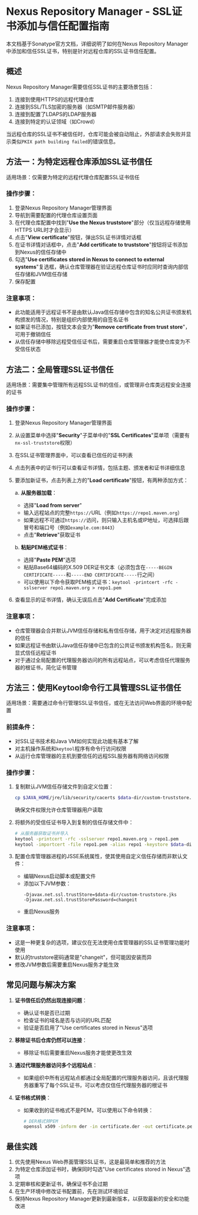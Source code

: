 # Nexus Repository Manager - SSL证书添加与信任配置指南

本文档基于Sonatype官方文档，详细说明了如何在Nexus Repository Manager中添加和信任SSL证书，特别是针对远程仓库的SSL证书信任配置。

## 概述

Nexus Repository Manager需要信任SSL证书的主要场景包括：

1. 连接到使用HTTPS的远程代理仓库
2. 连接到SSL/TLS加密的服务器（如SMTP邮件服务器）
3. 连接到配置了LDAPS的LDAP服务器
4. 连接到特定的认证领域（如Crowd）

当远程仓库的SSL证书不被信任时，仓库可能会被自动阻止，外部请求会失败并显示类似`PKIX path building failed`的错误信息。

## 方法一：为特定远程仓库添加SSL证书信任

适用场景：仅需要为特定的远程代理仓库配置SSL证书信任

### 操作步骤：

1. 登录Nexus Repository Manager管理界面
2. 导航到需要配置的代理仓库设置页面
3. 在代理仓库配置中找到"**Use the Nexus truststore**"部分（仅当远程存储使用HTTPS URL时才会显示）
4. 点击"**View certificate**"按钮，弹出SSL证书详情对话框
5. 在证书详情对话框中，点击"**Add certificate to truststore**"按钮将证书添加到Nexus的信任存储中
6. 勾选"**Use certificates stored in Nexus to connect to external systems**"复选框，确认仓库管理器在验证远程仓库证书时应同时查询内部信任存储和JVM信任存储
7. 保存配置

### 注意事项：

- 此功能适用于远程证书不是由默认Java信任存储中包含的知名公共证书颁发机构颁发的情况，特别是组织内部使用的自签名证书
- 如果证书已添加，按钮文本会变为"**Remove certificate from trust store**"，可用于撤销信任
- 从信任存储中移除远程受信任证书后，需要重启仓库管理器才能使仓库变为不受信任状态

## 方法二：全局管理SSL证书信任

适用场景：需要集中管理所有远程SSL证书的信任，或管理非仓库类远程安全连接的证书

### 操作步骤：

1. 登录Nexus Repository Manager管理界面
2. 从设置菜单中选择"**Security**"子菜单中的"**SSL Certificates**"菜单项（需要有`nx-ssl-truststore`权限）
3. 在SSL证书管理界面中，可以查看已信任的证书列表
4. 点击列表中的证书行可以查看证书详情，包括主题、颁发者和证书详细信息
5. 要添加新证书，点击列表上方的"**Load certificate**"按钮，有两种添加方式：
   
   a. **从服务器加载**：
   - 选择"**Load from server**"
   - 输入远程站点的完整`https://`URL（例如`https://repo1.maven.org`）
   - 如果远程不可通过`https://`访问，则只输入主机名或IP地址，可选择后跟冒号和端口号（例如`example.com:8443`）
   - 点击"**Retrieve**"获取证书
   
   b. **粘贴PEM格式证书**：
   - 选择"**Paste PEM**"选项
   - 粘贴Base64编码的X.509 DER证书文本（必须包含在`-----BEGIN CERTIFICATE-----`和`-----END CERTIFICATE-----`行之间）
   - 可以使用以下命令获取PEM格式证书：`keytool -printcert -rfc -sslserver repo1.maven.org > repo1.pem`

6. 查看显示的证书详情，确认无误后点击"**Add Certificate**"完成添加

### 注意事项：

- 仓库管理器会合并默认JVM信任存储和私有信任存储，用于决定对远程服务器的信任
- 如果远程证书由默认Java信任存储中已包含的公共证书颁发机构签名，则无需显式信任远程证书
- 对于通过全局配置的代理服务器访问的所有远程站点，可以考虑信任代理服务器的根证书，简化证书管理

## 方法三：使用Keytool命令行工具管理SSL证书信任

适用场景：需要通过命令行管理SSL证书信任，或在无法访问Web界面的环境中配置

### 前提条件：

- 对SSL证书技术和Java VM如何实现此功能有基本了解
- 对主机操作系统和`keytool`程序有命令行访问权限
- 从运行仓库管理器的主机到要信任的远程SSL服务器有网络访问权限

### 操作步骤：

1. 复制默认JVM信任存储文件到自定义位置：
   ```bash
   cp $JAVA_HOME/jre/lib/security/cacerts $data-dir/custom-truststore.jks
   ```
   确保文件权限允许仓库管理器用户读取

2. 将额外的受信任证书导入到复制的信任存储文件中：
   ```bash
   # 从服务器获取证书并导入
   keytool -printcert -rfc -sslserver repo1.maven.org > repo1.pem
   keytool -importcert -file repo1.pem -alias repo1 -keystore $data-dir/custom-truststore.jks
   ```

3. 配置仓库管理器进程的JSSE系统属性，使其使用自定义信任存储而非默认文件：
   - 编辑Nexus启动脚本或配置文件
   - 添加以下JVM参数：
     ```
     -Djavax.net.ssl.trustStore=$data-dir/custom-truststore.jks
     -Djavax.net.ssl.trustStorePassword=changeit
     ```
   - 重启Nexus服务

### 注意事项：

- 这是一种更复杂的选项，建议仅在无法使用仓库管理器的SSL证书管理功能时使用
- 默认的truststore密码通常是"changeit"，但可能因安装而异
- 修改JVM参数后需要重启Nexus服务才能生效

## 常见问题与解决方案

1. **证书信任后仍然出现连接问题**：
   - 确认证书是否已过期
   - 检查证书的域名是否与访问的URL匹配
   - 验证是否启用了"Use certificates stored in Nexus"选项

2. **移除证书后仓库仍然可以连接**：
   - 移除证书后需要重启Nexus服务才能使更改生效

3. **通过代理服务器访问多个远程站点**：
   - 如果组织中所有远程站点都通过全局配置的代理服务器访问，且该代理服务器重写了每个SSL证书，可以考虑仅信任代理服务器的根证书

4. **证书格式转换**：
   - 如果收到的证书格式不是PEM，可以使用以下命令转换：
     ```bash
     # DER格式转PEM
     openssl x509 -inform der -in certificate.der -out certificate.pem
     ```

## 最佳实践

1. 优先使用Nexus Web界面管理SSL证书，这是最简单和推荐的方法
2. 为特定仓库添加证书时，确保同时勾选"Use certificates stored in Nexus"选项
3. 定期审核和更新证书，确保证书不会过期
4. 在生产环境中修改证书配置前，先在测试环境验证
5. 保持Nexus Repository Manager更新到最新版本，以获取最新的安全和功能改进
